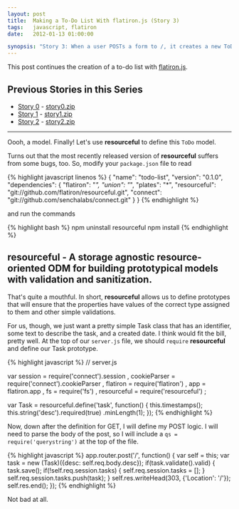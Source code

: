 ```yaml
---
layout: post
title:  Making a To-Do List With flatiron.js (Story 3)
tags:   javascript, flatiron
date:   2012-01-13 01:00:00

synopsis: "Story 3: When a user POSTs a form to /, it creates a new ToDo item, adds it to the session, and redirects to /."
---
```

This post continues the creation of a to-do list with
[flatiron.js](http://flatironjs.org/).

## Previous Stories in this Series
* [Story 0](../10/get-to-know-flatiron.js-by-building-a-todo-app-story-0.html) - [story0.zip](/assets/story0.zip)
* [Story 1](../11/get-to-know-flatiron.js-by-building-a-todo-app-story-1.html) - [story1.zip](/assets/story1.zip)
* [Story 2](../12/get-to-know-flatiron.js-by-building-a-todo-app-story-2.html) - [story2.zip](/assets/story2.zip)

-----

Oooh, a model. Finally! Let's use **resourceful** to define this ``ToDo``
model.

Turns out that the most recently released version of **resourceful** suffers
from some bugs, too. So, modify your ``package.json`` file to read

{% highlight javascript linenos %}
{
  "name": "todo-list",
  "version": "0.1.0",
  "dependencies": {
    "flatiron": "*",
    "union": "*",
    "plates": "*",
    "resourceful": "git://github.com/flatiron/resourceful.git",
    "connect": "git://github.com/senchalabs/connect.git"
  }
}
{% endhighlight %}

and run the commands 

{% highlight bash %}
npm uninstall resourceful
npm install
{% endhighlight %}

## resourceful - A storage agnostic resource-oriented ODM for building prototypical models with validation and sanitization.

That's quite a mouthful. In short, **resourceful** allows us to define
prototypes that will ensure that the properties have values of the correct
type assigned to them and other simple validations.

For us, though, we just want a pretty simple Task class that has an
identifier, some text to describe the task, and a created date. I think would
fit the bill, pretty well. At the top of our ``server.js`` file, we should
``require`` **resourceful** and define our Task prototype.

{% highlight javascript %}
// server.js

var session = require('connect').session
  , cookieParser = require('connect').cookieParser
  , flatiron = require('flatiron')
  , app = flatiron.app
  , fs = require('fs')
  , resourceful = require('resourceful')
  ;

var Task = resourceful.define('task', function() {
  this.timestamps();
  this.string('desc').required(true)
                     .minLength(1);
});
{% endhighlight %}

Now, down after the definition for GET, I will define my POST logic. I will 
need to parse the body of the post, so I will include a
``qs = require('querystring')`` at the top of the file.

{% highlight javascript %}
app.router.post('/', function() {
  var self = this;
  var task = new (Task)({desc: self.req.body.desc});
  if(task.validate().valid) {
    task.save();
    if(!self.req.session.tasks) {
      self.req.session.tasks = [];
    }
    self.req.session.tasks.push(task);
  }
  self.res.writeHead(303, {'Location': '/'});
  self.res.end();
});
{% endhighlight %}

Not bad at all.
